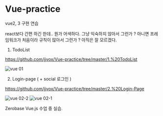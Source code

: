 # Vue-practice

vue2, 3 구현 연습

react보다 간편 하긴 한데.. 뭔가 어색하다. 그냥 익숙하지 않아서 그런가 ?
아니면 프레임워크가 처음이라 규칙이 많아서 그런가 ?
아직은 잘 모르겠다. 


1. TodoList

https://github.com/jjvox/Vue-practice/tree/master/1.%20TodoList

![vue 01](https://user-images.githubusercontent.com/110772094/211716809-7a27a293-fc36-42fd-8023-ba6a257d8be0.PNG)


2. Login-page ( + social 로그인 )

https://github.com/jjvox/Vue-practice/tree/master/2.%20Login-Page

![vue 02-2](https://user-images.githubusercontent.com/110772094/211716862-ea5d260f-3659-4d49-96f6-5354e5399729.PNG)
![vue 02-1](https://user-images.githubusercontent.com/110772094/211716852-f1a529fc-ced0-4044-b902-9700a6e79516.PNG)


Zerobase Vue.js 수업 중 실습.

